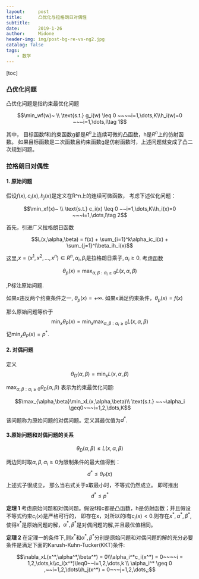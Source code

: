 ```yaml
---
layout:     post
title:      凸优化与拉格朗日对偶性
subtitle:
date:       2019-1-26
author:     Midone
header-img: img/post-bg-re-vs-ng2.jpg
catalog: false
tags:
    - 数学
---
```

[toc]
### 凸优化问题

凸优化问题是指约束最优化问题

$$\min_wf(w)~ \\ \text{s.t.} g_i(w) \leq 0 ~~~~i=1,\dots,K\\h_i(w)=0 ~~~i=1,\dots,l\tag 1$$

其中， 目标函数f和约束函数g都是$R^n$上连续可微的凸函数，h是$R^n$上的仿射函数。 如果目标函数是二次函数且约束函数g是仿射函数时，上述问题就变成了凸二次规划问题。

### 拉格朗日对偶性

#### 1. 原始问题

假设$f(x), c_i(x), h_j(x)$是定义在R^n上的连续可微函数， 考虑下述优化问题：

$$\min_xf(x)~ \\ \text{s.t.} c_i(x) \leq 0 ~~i=1,\dots,K\\h_i(x)=0 ~~~i=1,\dots,l\tag 2$$

首先，引进广义拉格朗日函数

$$L(x,\alpha,\beta) = f(x) + \sum_{i=1}^k\alpha_ic_i(x) + \sum_{j=1}^l\beta_ih_i(x)$$

这里,$x = (x^1,x^2,\dots,x^n)\in R^n, \alpha_i,\beta_i\text{是拉格朗日乘子}, \alpha_i \geq0$. 考虑函数 

$$\theta_p(x) = \max_{\alpha,\beta:\alpha_i \geq 0}L(x, \alpha, \beta)$$

,P标注原始问题.

如果x违反两个约束条件之一, $\theta_p(x) = +\infty$. 如果x满足约束条件，$\theta_p(x) = f(x)$

那么原始问题等价于 
$$\min_x\theta_P(x) = \min_x \max_{\alpha,\beta:\alpha_i \geq 0}L(x,\alpha,\beta)$$ 
记$\min_x\theta_P(x) = p^*$.

#### 2. 对偶问题
定义
$$\theta_D(\alpha,\beta) = \min_xL(x,\alpha,\beta)$$

$\max_{\alpha,\beta:\alpha_i \geq 0 }\theta_D(\alpha,\beta)$ 表示为约束最优化问题:

$$\max_{\alpha,\beta}\min_xL(x,\alpha,\beta)\\ \text{s.t.} ~~~\alpha_i \geq0~~~i=1,2,\dots,K$$

该问题称为原始问题的对偶问题。定义其最优值为$d^*$.

#### 3.原始问题和对偶问题的关系

$$\theta_D(\alpha,\beta)\leq L(x,\alpha,\beta)$$

两边同时取$\alpha,\beta,\alpha_i\geq0$为限制条件的最大值得到：
$$d^*\leq\theta_P(x)$$
上述式子很成立， 那么当右式关于x取最小时，不等式仍然成立。 即可推出
$$d^* \leq p^*$$

**定理 1** 考虑原始问题和对偶问题。假设f和c都是凸函数，h是仿射函数；并且假设不等式约束$c_i(x)$是严格可行的， 即存在x，对所以的i有$c_i(x)< 0$.则存在$x^{\ast}, \alpha^{\ast},\beta^{\ast}$,使得$x^{\ast}$是原始问题的解，$\alpha^{\ast},\beta^{\ast}$是对偶问题的解,并且最优值相同。

**定理 2** 在定理一的条件下,则$x^{\ast}$和$\alpha^{\ast},\beta^{\ast}$分别是原始问题和对偶问题的解的充分必要条件是满足下面的Karush-Kuhn-Tucker(KKT)条件:

$$\nabla_xL(x^*,\alpha^*,\beta^*) = 0\\\alpha_i^*c_i(x^*) = 0~~~~i = 1,2,\dots,k\\c_i(x^*)\leq0~~i=1,2,\dots,k
\\ \alpha_i^* \geq 0 ,~~i=1,2,\dots\\h_j(x^*) = 0~~~j=1,2,\dots,;$$